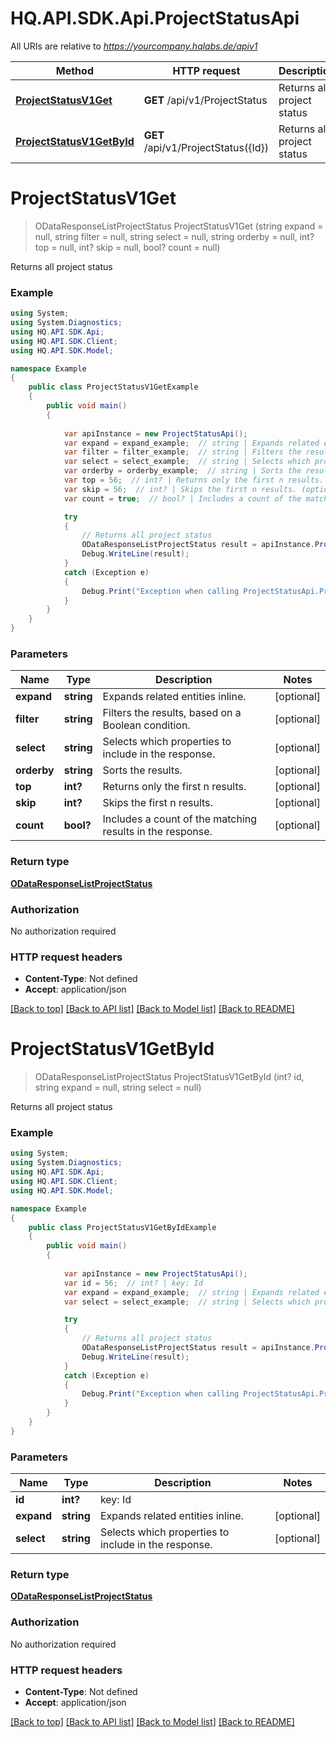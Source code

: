 # HQ.API.SDK.Api.ProjectStatusApi

All URIs are relative to *https://yourcompany.hqlabs.de/apiv1*

Method | HTTP request | Description
------------- | ------------- | -------------
[**ProjectStatusV1Get**](ProjectStatusApi.md#projectstatusv1get) | **GET** /api/v1/ProjectStatus | Returns all project status
[**ProjectStatusV1GetById**](ProjectStatusApi.md#projectstatusv1getbyid) | **GET** /api/v1/ProjectStatus({Id}) | Returns all project status


<a name="projectstatusv1get"></a>
# **ProjectStatusV1Get**
> ODataResponseListProjectStatus ProjectStatusV1Get (string expand = null, string filter = null, string select = null, string orderby = null, int? top = null, int? skip = null, bool? count = null)

Returns all project status

### Example
```csharp
using System;
using System.Diagnostics;
using HQ.API.SDK.Api;
using HQ.API.SDK.Client;
using HQ.API.SDK.Model;

namespace Example
{
    public class ProjectStatusV1GetExample
    {
        public void main()
        {
            
            var apiInstance = new ProjectStatusApi();
            var expand = expand_example;  // string | Expands related entities inline. (optional) 
            var filter = filter_example;  // string | Filters the results, based on a Boolean condition. (optional) 
            var select = select_example;  // string | Selects which properties to include in the response. (optional) 
            var orderby = orderby_example;  // string | Sorts the results. (optional) 
            var top = 56;  // int? | Returns only the first n results. (optional) 
            var skip = 56;  // int? | Skips the first n results. (optional) 
            var count = true;  // bool? | Includes a count of the matching results in the response. (optional) 

            try
            {
                // Returns all project status
                ODataResponseListProjectStatus result = apiInstance.ProjectStatusV1Get(expand, filter, select, orderby, top, skip, count);
                Debug.WriteLine(result);
            }
            catch (Exception e)
            {
                Debug.Print("Exception when calling ProjectStatusApi.ProjectStatusV1Get: " + e.Message );
            }
        }
    }
}
```

### Parameters

Name | Type | Description  | Notes
------------- | ------------- | ------------- | -------------
 **expand** | **string**| Expands related entities inline. | [optional] 
 **filter** | **string**| Filters the results, based on a Boolean condition. | [optional] 
 **select** | **string**| Selects which properties to include in the response. | [optional] 
 **orderby** | **string**| Sorts the results. | [optional] 
 **top** | **int?**| Returns only the first n results. | [optional] 
 **skip** | **int?**| Skips the first n results. | [optional] 
 **count** | **bool?**| Includes a count of the matching results in the response. | [optional] 

### Return type

[**ODataResponseListProjectStatus**](ODataResponseListProjectStatus.md)

### Authorization

No authorization required

### HTTP request headers

 - **Content-Type**: Not defined
 - **Accept**: application/json

[[Back to top]](#) [[Back to API list]](../README.md#documentation-for-api-endpoints) [[Back to Model list]](../README.md#documentation-for-models) [[Back to README]](../README.md)

<a name="projectstatusv1getbyid"></a>
# **ProjectStatusV1GetById**
> ODataResponseListProjectStatus ProjectStatusV1GetById (int? id, string expand = null, string select = null)

Returns all project status

### Example
```csharp
using System;
using System.Diagnostics;
using HQ.API.SDK.Api;
using HQ.API.SDK.Client;
using HQ.API.SDK.Model;

namespace Example
{
    public class ProjectStatusV1GetByIdExample
    {
        public void main()
        {
            
            var apiInstance = new ProjectStatusApi();
            var id = 56;  // int? | key: Id
            var expand = expand_example;  // string | Expands related entities inline. (optional) 
            var select = select_example;  // string | Selects which properties to include in the response. (optional) 

            try
            {
                // Returns all project status
                ODataResponseListProjectStatus result = apiInstance.ProjectStatusV1GetById(id, expand, select);
                Debug.WriteLine(result);
            }
            catch (Exception e)
            {
                Debug.Print("Exception when calling ProjectStatusApi.ProjectStatusV1GetById: " + e.Message );
            }
        }
    }
}
```

### Parameters

Name | Type | Description  | Notes
------------- | ------------- | ------------- | -------------
 **id** | **int?**| key: Id | 
 **expand** | **string**| Expands related entities inline. | [optional] 
 **select** | **string**| Selects which properties to include in the response. | [optional] 

### Return type

[**ODataResponseListProjectStatus**](ODataResponseListProjectStatus.md)

### Authorization

No authorization required

### HTTP request headers

 - **Content-Type**: Not defined
 - **Accept**: application/json

[[Back to top]](#) [[Back to API list]](../README.md#documentation-for-api-endpoints) [[Back to Model list]](../README.md#documentation-for-models) [[Back to README]](../README.md)

